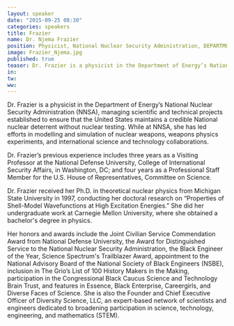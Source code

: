 ```yaml
---
layout: speaker
date: "2015-09-25 08:30"
categories: speakers
title: Frazier
name: Dr. Njema Frazier
position: Physicist, National Nuclear Security Administration, DEPARTMENT OF ENERGY
image: Frazier_Njema.jpg
published: true
teaser: Dr. Frazier is a physicist in the Department of Energy’s National Nuclear Security Administration (NNSA), managing scientific and technical projects established to ensure that the United States maintains a credible National nuclear deterrent without nuclear testing.
in:
tw:
ww: 
---
```

Dr. Frazier is a physicist in the Department of Energy’s National Nuclear Security Administration (NNSA), managing scientific and technical projects established to ensure that the United States maintains a credible National nuclear deterrent without nuclear testing.  While at NNSA, she has led efforts in modelling and simulation of nuclear weapons, weapons physics experiments, and international science and technology collaborations.

Dr. Frazier’s previous experience includes three years as a Visiting Professor at the National Defense University, College of International Security Affairs, in Washington, DC; and four years as a Professional Staff Member for the U.S. House of Representatives, Committee on Science.  

Dr. Frazier received her Ph.D. in theoretical nuclear physics from Michigan State University in 1997, conducting her doctoral research on “Properties of Shell-Model Wavefunctions at High Excitation Energies.” She did her undergraduate work at Carnegie Mellon University, where she obtained a bachelor's degree in physics.

Her honors and awards include the Joint Civilian Service Commendation Award from National Defense University, the Award for Distinguished Service to the National Nuclear Security Administration, the Black Engineer of the Year, Science Spectrum's Trailblazer Award, appointment to the National Advisory Board of the National Society of Black Engineers (NSBE), inclusion in The Grio’s List of 100 History Makers in the Making, participation in the Congressional Black Caucus Science and Technology Brain Trust, and features in Essence, Black Enterprise, Careergirls, and Diverse Faces of Science.  She is also the Founder and Chief Executive Officer of Diversity Science, LLC, an expert-based network of scientists and engineers dedicated to broadening participation in science, technology, engineering, and mathematics (STEM).

